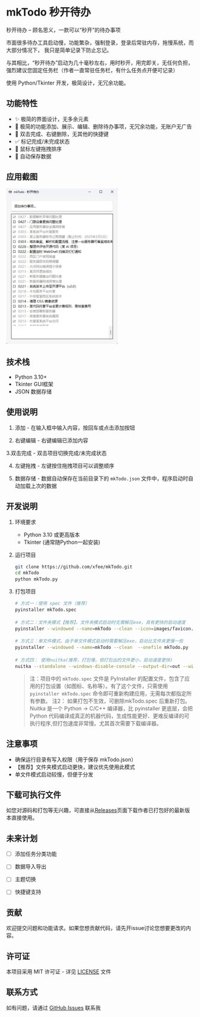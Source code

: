 # mkTodo 秒开待办

秒开待办 – 顾名思义，一款可以“秒开”的待办事项

市面很多待办工具启动慢，功能繁杂，强制登录，登录后常驻内存，拖慢系统，而大部分情况下， 我只是简单记录下防止忘记。

与其相比，“秒开待办”启动为几十毫秒左右，用时秒开，用完即关，无任何负担，强烈建议您固定任务栏（作者一直常驻任务栏，有什么任务点开便可记录）

使用 Python/Tkinter 开发，极简设计，无冗余功能。



## 功能特性

- ✨ 极简的界面设计，无多余元素
- 📝 极简的功能添加、展示、编辑、删除待办事项，无冗余功能，无账户无广告
- 🎨 双击完成、右键删除，无其他的快捷键
- ✅ 标记完成/未完成状态
- 🔄 鼠标左键拖拽排序
- 💾 自动保存数据
  
  

## 应用截图

<img src="images/1.jpg" title="" alt="mkTodo截图" style="zoom:50%;">

## 技术栈

- Python 3.10+
- Tkinter GUI框架
- JSON 数据存储
  
  

## 使用说明

1. 添加 - 在输入框中输入内容，按回车或点击添加按钮

2. 右键编辑 - 右键编辑已添加内容

  3.双击完成 - 双击项目切换完成/未完成状态

4. 左键拖拽 - 左键按住拖拽项目可以调整顺序

5. 数据存储 - 数据自动保存在当前目录下的 `mkTodo.json` 文件中，程序启动时自动加载上次的数据

## 开发说明

1. 环境要求
   
   - Python 3.10 或更高版本
   - Tkinter (通常随Python一起安装)

2. 运行项目
   
   ```bash
   git clone https://github.com/xfee/mkTodo.git
   cd mkTodo
   python mkTodo.py
   ```

3. 打包项目
   
   ```bash
   # 方式一：使用 spec 文件（推荐）
   pyinstaller mkTodo.spec
   
   # 方式二：文件夹模式【推荐】。文件夹模式启动时无需解压exe，具有更快的启动速度
   pyinstaller --windowed --name=mkTodo --clean --icon=images/favicon.ico mkTodo.py
   
   # 方式三：单文件模式。由于单文件模式启动时需要解压exe，启动比文件夹更慢一些
   pyinstaller --windowed --name=mkTodo --clean  --onefile mkTodo.py
   
   # 方式四： 使用nuitka(推荐，打包慢，但打包出的文件更小，启动速度更快)
   nuitka --standalone --windows-disable-console --output-dir=out --windows-icon-from-ico=images/favicon.ico mkTodo.py

   ```

   > 注：项目中的 `mkTodo.spec` 文件是 PyInstaller 的配置文件，包含了应用的打包设置（如图标、名称等）。有了这个文件，只需使用 `pyinstaller mkTodo.spec` 命令即可重新构建应用，无需每次都指定所有参数。
   > 注2： 如果打包不生效，可删除mkTodo.spec 后重新打包。
   > Nuitka 是一个 Python → C/C++ 编译器，比 pyinstaller 更底层，会把 Python 代码编译成真正的机器代码，生成性能更好、更难反编译的可执行程序,但打包速度非常慢。尤其首次需要下载编译器。

## 注意事项

- 确保运行目录有写入权限（用于保存 mkTodo.json）
- 【推荐】文件夹模式启动更快，建议优先使用此模式
- 单文件模式启动较慢，但便于分发

## 下载可执行文件

如您对源码和打包等无兴趣，可直接从[Releases](https://github.com/xfee/mkTodo/releases)页面下载作者已打包好的最新版本直接使用。

## 未来计划

- [ ] 添加任务分类功能

- [ ] 数据导入导出

- [ ] 主题切换

- [ ] 快捷键支持

## 贡献

欢迎提交问题和功能请求。如果您想贡献代码，请先开issue讨论您想要更改的内容。

## 许可证

本项目采用 MIT 许可证 - 详见 [LICENSE](LICENSE) 文件

## 联系方式

如有问题，请通过 [GitHub Issues](https://github.com/xfee/mkTodo/issues) 联系我
